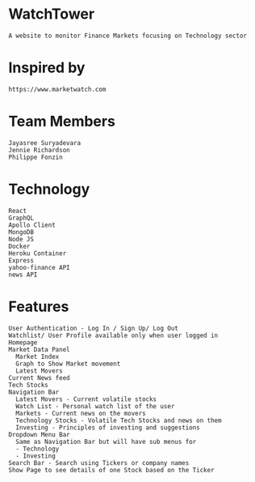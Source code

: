 # WatchTower
    A website to monitor Finance Markets focusing on Technology sector

# Inspired by 
    https://www.marketwatch.com

# Team Members
    Jayasree Suryadevara
    Jennie Richardson
    Philippe Fonzin
  
 # Technology
    React
    GraphQL
    Apollo Client
    MongoDB
    Node JS
    Docker
    Heroku Container
    Express
    yahoo-finance API
    news API
  
# Features
    User Authentication - Log In / Sign Up/ Log Out 
    Watchlist/ User Profile available only when user logged in
    Homepage 
    Market Data Panel
      Market Index
      Graph to Show Market movement
      Latest Movers
    Current News feed
    Tech Stocks
    Navigation Bar
      Latest Movers - Current volatile stocks
      Watch List - Personal watch list of the user
      Markets - Current news on the movers
      Technology Stocks - Volatile Tech Stocks and news on them 
      Investing - Principles of investing and suggestions
    Dropdown Menu Bar
      Same as Navigation Bar but will have sub menus for
      - Technology
      - Investing
    Search Bar - Search using Tickers or company names
    Show Page to see details of one Stock based on the Ticker
  
  
  
